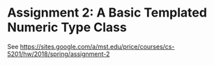 # Assignment 2: A Basic Templated Numeric Type Class

See https://sites.google.com/a/mst.edu/price/courses/cs-5201/hw/2018/spring/assignment-2
